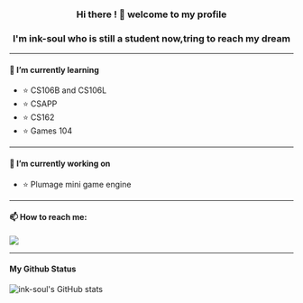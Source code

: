 ### **<div align="center">Hi there ! 👋 welcome to my profile </div>**

### **<div align="center">I'm ink-soul who is still a student now,tring to reach my dream</div>**

---

####  🌱 I’m currently learning 

- ⭐ CS106B and CS106L
- ⭐ CSAPP
- ⭐ CS162
- ⭐ Games 104

---

#### 🔭 I’m currently working on

- ⭐ Plumage mini game engine



---

#### 📫 How to reach me: 

[![](https://img.shields.io/badge/blog-welcome!-5586A4?style=social&logo=appveyor&color=fedcba)](https://www.inksoul.top)

---

#### My Github Status

![ink-soul's GitHub stats](https://github-readme-stats.vercel.app/api?username=ink-soul&show_icons=true&theme=city_lights)



<!--
**ink-soul/ink-soul** is a ✨ _special_ ✨ repository because its `README.md` (this file) appears on your GitHub profile.

Here are some ideas to get you started:

- 🔭 I’m currently working on ...
- 🌱 I’m currently learning ...
- 👯 I’m looking to collaborate on ...
- 🤔 I’m looking for help with ...
- 💬 Ask me about ...
- 📫 How to reach me: ...
- 😄 Pronouns: ...
- ⚡ Fun fact: ...
-->
